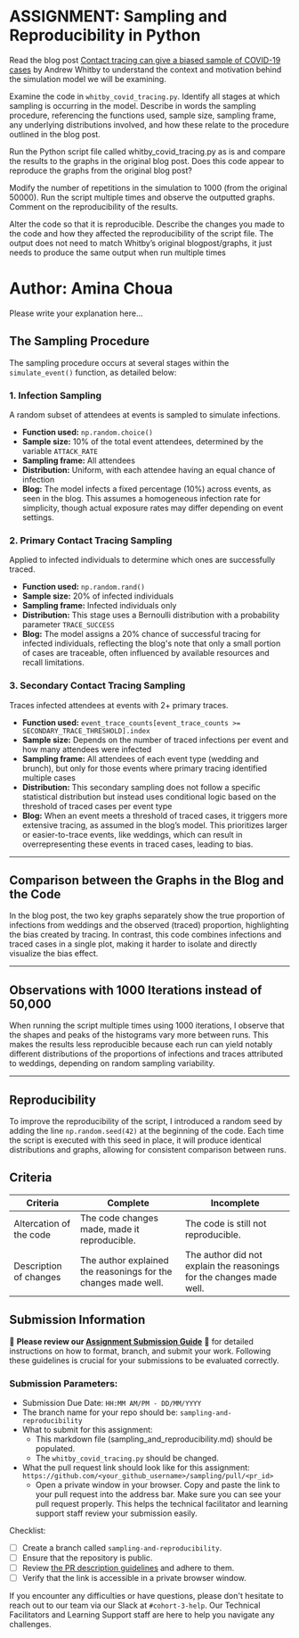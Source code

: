 # ASSIGNMENT: Sampling and Reproducibility in Python

Read the blog post [Contact tracing can give a biased sample of COVID-19 cases](https://andrewwhitby.com/2020/11/24/contact-tracing-biased/) by Andrew Whitby to understand the context and motivation behind the simulation model we will be examining.

Examine the code in `whitby_covid_tracing.py`. Identify all stages at which sampling is occurring in the model. Describe in words the sampling procedure, referencing the functions used, sample size, sampling frame, any underlying distributions involved, and how these relate to the procedure outlined in the blog post.

Run the Python script file called whitby_covid_tracing.py as is and compare the results to the graphs in the original blog post. Does this code appear to reproduce the graphs from the original blog post?

Modify the number of repetitions in the simulation to 1000 (from the original 50000). Run the script multiple times and observe the outputted graphs. Comment on the reproducibility of the results.

Alter the code so that it is reproducible. Describe the changes you made to the code and how they affected the reproducibility of the script file. The output does not need to match Whitby’s original blogpost/graphs, it just needs to produce the same output when run multiple times

# Author: Amina Choua

Please write your explanation here...

## The Sampling Procedure

The sampling procedure occurs at several stages within the `simulate_event()` function, as detailed below:

### 1. Infection Sampling
A random subset of attendees at events is sampled to simulate infections.
- **Function used:** `np.random.choice()`
- **Sample size:** 10% of the total event attendees, determined by the variable `ATTACK_RATE`
- **Sampling frame:** All attendees
- **Distribution:** Uniform, with each attendee having an equal chance of infection
- **Blog:** The model infects a fixed percentage (10%) across events, as seen in the blog. This assumes a homogeneous infection rate for simplicity, though actual exposure rates may differ depending on event settings.

### 2. Primary Contact Tracing Sampling
Applied to infected individuals to determine which ones are successfully traced.
- **Function used:** `np.random.rand()`
- **Sample size:** 20% of infected individuals
- **Sampling frame:** Infected individuals only
- **Distribution:** This stage uses a Bernoulli distribution with a probability parameter `TRACE_SUCCESS`
- **Blog:** The model assigns a 20% chance of successful tracing for infected individuals, reflecting the blog's note that only a small portion of cases are traceable, often influenced by available resources and recall limitations.

### 3. Secondary Contact Tracing Sampling
Traces infected attendees at events with 2+ primary traces.
- **Function used:** `event_trace_counts[event_trace_counts >= SECONDARY_TRACE_THRESHOLD].index`
- **Sample size:** Depends on the number of traced infections per event and how many attendees were infected
- **Sampling frame:** All attendees of each event type (wedding and brunch), but only for those events where primary tracing identified multiple cases
- **Distribution:** This secondary sampling does not follow a specific statistical distribution but instead uses conditional logic based on the threshold of traced cases per event type
- **Blog:** When an event meets a threshold of traced cases, it triggers more extensive tracing, as assumed in the blog’s model. This prioritizes larger or easier-to-trace events, like weddings, which can result in overrepresenting these events in traced cases, leading to bias.

---

## Comparison between the Graphs in the Blog and the Code

In the blog post, the two key graphs separately show the true proportion of infections from weddings and the observed (traced) proportion, highlighting the bias created by tracing. In contrast, this code combines infections and traced cases in a single plot, making it harder to isolate and directly visualize the bias effect.

---

## Observations with 1000 Iterations instead of 50,000

When running the script multiple times using 1000 iterations, I observe that the shapes and peaks of the histograms vary more between runs. This makes the results less reproducible because each run can yield notably different distributions of the proportions of infections and traces attributed to weddings, depending on random sampling variability.

---

## Reproducibility

To improve the reproducibility of the script, I introduced a random seed by adding the line `np.random.seed(42)` at the beginning of the code. Each time the script is executed with this seed in place, it will produce identical distributions and graphs, allowing for consistent comparison between runs.



## Criteria

|Criteria|Complete|Incomplete|
|--------|----|----|
|Altercation of the code|The code changes made, made it reproducible.|The code is still not reproducible.|
|Description of changes|The author explained the reasonings for the changes made well.|The author did not explain the reasonings for the changes made well.|

## Submission Information

🚨 **Please review our [Assignment Submission Guide](https://github.com/UofT-DSI/onboarding/blob/main/onboarding_documents/submissions.md)** 🚨 for detailed instructions on how to format, branch, and submit your work. Following these guidelines is crucial for your submissions to be evaluated correctly.

### Submission Parameters:
* Submission Due Date: `HH:MM AM/PM - DD/MM/YYYY`
* The branch name for your repo should be: `sampling-and-reproducibility`
* What to submit for this assignment:
    * This markdown file (sampling_and_reproducibility.md) should be populated.
    * The `whitby_covid_tracing.py` should be changed.
* What the pull request link should look like for this assignment: `https://github.com/<your_github_username>/sampling/pull/<pr_id>`
    * Open a private window in your browser. Copy and paste the link to your pull request into the address bar. Make sure you can see your pull request properly. This helps the technical facilitator and learning support staff review your submission easily.

Checklist:
- [ ] Create a branch called `sampling-and-reproducibility`.
- [ ] Ensure that the repository is public.
- [ ] Review [the PR description guidelines](https://github.com/UofT-DSI/onboarding/blob/main/onboarding_documents/submissions.md#guidelines-for-pull-request-descriptions) and adhere to them.
- [ ] Verify that the link is accessible in a private browser window.

If you encounter any difficulties or have questions, please don't hesitate to reach out to our team via our Slack at `#cohort-3-help`. Our Technical Facilitators and Learning Support staff are here to help you navigate any challenges.
